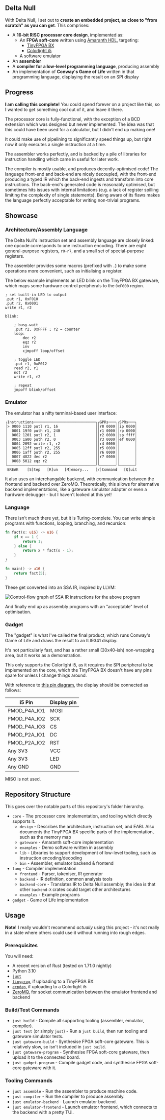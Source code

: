 ## Delta Null

With Delta Null, I set out to
**create an embedded project, as close to "from scratch" as you can get**.
This comprises:

- A **16-bit RISC processor core design**, implemented as:
  - An **FPGA soft-core** written using [Amaranth HDL](https://github.com/amaranth-lang/amaranth), targeting:
    - [TinyFPGA BX](https://tinyfpga.com/)
    - [Colorlight i5](https://www.colorlight-led.com/colorlight-i5/)
  - A software emulator
- An **assembler**
- A **compiler for a low-level programming language**, producing assembly
- An implementation of **Conway's Game of Life** written in that programming language, displaying
  the result on an SPI display

## Progress

**I am calling this complete!** You could spend forever on a project like this, so I wanted to get
something cool out of it, and leave it there.

The processor core is fully-functional, with the exception of a BCD extension which was designed
but never implemented. The idea was that this could have been used for a calculator, but I didn't
end up making one!

It could make use of pipelining to significantly speed things up, but right now it only executes a
single instruction at a time.

The assembler works perfectly, and is backed by a pile of libraries for instruction handling which
came in useful for later work.

The compiler is mostly usable, and produces decently-optimised code! The language front-end and
back-end are nicely decoupled, with the front-end producing a typed IR which the back-end ingests
and transform into core instructions. The back-end's generated code is reasonably optimised, but
sometimes hits issues with internal limitations (e.g. a lack of register spilling limiting the
complexity of single statements). Being aware of its flaws makes the language perfectly acceptable
for writing non-trivial programs.

## Showcase

### Architecture/Assembly Language

The Delta Null's instruction set and assembly language are closely linked: one opcode corresponds to
one instruction encoding. There are eight general-purpose registers, `r0`-`r7`, and a small set of
special-purpose registers.

The assembler provides some macros (prefixed with `.`) to make some operations more convenient, such
as initialising a register.

The below example implements an LED blink on the TinyFPGA BX gateware, which maps some hardware
control peripherals to the `0xF000` region.

```
; set built-in LED to output
.put r1, 0xF010
.put r2, 0x0001
write r1, r2

blink:

    ; busy-wait
    .put r2, 0xFFFF ; r2 = counter
    loop:
        dec r2
        eqz r2
        inv
        cjmpoff loop/offset

    ; toggle LED
    .put r1, 0xF012
    read r2, r1
    not r2
    write r1, r2

    ; repeat
    jmpoff blink/offset
```

### Emulator

The emulator has a nifty terminal-based user interface:

```
┌Instructions────────────────────────────┐┌GPRs───┐┌SPRs───┐
│> 0000 1110 putl r1, 16                 ││r0 0000││ip 0000│
│  0001 19f0 puth r1, 240                ││r1 0000││rp 0000│
│  0002 1201 putl r2, 1                  ││r2 0000││sp ffff│
│  0003 1a00 puth r2, 0                  ││r3 0000││ef 0000│
│  0004 2092 write r1, r2                ││r4 0000││       │
│  0005 12ff putl r2, 255                ││r5 0000││       │
│  0006 1aff puth r2, 255                ││r6 0000││       │
│  0007 4822 dec r2                      ││r7 0000││       │
│  0008 5012 eqz r2                      ││       ││       │
└────────────────────────────────────────┘└───────┘└───────┘
 BREAK    [S]tep   [R]un   [M]emory...   [/]Command   [Q]uit
```

It also uses an interchangable backend, with communication between the frontend and backend over
ZeroMQ. Theoretically, this allows for alternative backend implementations, like a gateware
simulator adapter or even a hardware debugger - but I haven't looked at this yet!

### Language

There isn't much there yet, but it is Turing-complete. You can write simple programs with functions,
looping, branching, and recursion:

```rust
fn fact(x: u16) -> u16 {
    if x == 1 {
        return 1;
    } else {
        return x * fact(x - 1);
    }
}

fn main() -> u16 {
    return fact(5);
}
```

These get converted into an SSA IR, inspired by LLVM:

![Control-flow graph of SSA IR instructions for the above program](img/fact_dot.png)

And finally end up as assembly programs with an "acceptable" level of optimisation.

### Gadget

The "gadget" is what I've called the final product, which runs Conway's Game of Life and draws the
result to an ILI9341 display.

It's not particularly fast, and has a rather small (30x40-ish) non-wrapping area, but it works as a
demonstration.

This only supports the Colorlight i5, as it requires the SPI peripheral to be implemented on the
core, which the TinyFPGA BX doesn't have any pins spare for unless I change things around.

With reference to [this pin diagram](https://tomverbeure.github.io/2021/01/30/Colorlight-i5-Extension-Board-Pin-Mapping.html),
the display should be connected as follows:

| i5 Pin       | Display pin |
|--------------|-------------|
| PMOD_P4A_IO1 | MOSI        |
| PMOD_P4A_IO2 | SCK         |
| PMOD_P4A_IO3 | CS          |
| PMOD_P2A_IO1 | DC          |
| PMOD_P2A_IO2 | RST         |
| Any 3V3      | VCC         |
| Any 3V3      | LED         |
| Any GND      | GND         |

MISO is not used.

## Repository Structure

This goes over the notable parts of this repository's folder hierarchy.

- `core` - The processor core implementation, and tooling which directly supports it.
  - `design` - Describes the architecture, instruction set, and EABI. Also documents the TinyFPGA BX
    specific parts of the implementation, such as the memory map
  - `gateware` - Amaranth soft-core implementation
  - `examples` - Demo software written in assembly
  - `lib` - Libraries to support development of low-level tooling, such as instruction
    encoding/decoding
  - `bin` - Assembler, emulator backend & frontend
- `lang` - Compiler implementation
  - `frontend` - Parser, tokeniser, IR generator
  - `backend` - IR definition, common analysis tools
  - `backend-core` - Translates IR to Delta Null assembly; the idea is that other `backend-X` crates
    could target other architectures
  - `examples` - Example programs
- `gadget` - Game of Life implementation

## Usage

**Note!** I really wouldn't recommend _actually_ using this project - it's not really in a state
where others could use it without running into rough edges.

### Prerequisites

You will need:

- A recent version of Rust (tested on 1.71.0 nightly)
- Python 3.10
- [`just`](https://github.com/casey/just)
- [`tinyprog`](https://pypi.org/project/tinyprog/), if uploading to a TinyFPGA BX
- [`ecpdap`](https://github.com/adamgreig/ecpdap), if uploading to a Colorlight i5
- [ZeroMQ](https://zeromq.org/download/), for socket communication between the emulator frontend and
  backend

### Build/Test Commands

- `just build` - Compile all supporting tooling (assembler, emulator, compiler).
- `just test` (or simply `just`) - Run a `just build`, then run tooling and gateware simulator
  tests.
- `just gateware-build` - Synthesise FPGA soft-core gateware. This is relatively slow, so isn't
  included in `just build`.
- `just gateware-program` - Synthesise FPGA soft-core gateware, then upload it to the connected
  board.
- `just gadget-program` - Compile gadget code, and synthesise FPGA soft-core gateware with it.

### Tooling Commands

- `just assemble` - Run the assembler to produce machine code.
- `just compiler` - Run the compiler to produce assembly.
- `just emulator-backend` - Launch emulator backend.
- `just emulator-frontend` - Launch emulator frontend, which connects to the backend with a pretty
  TUI.
